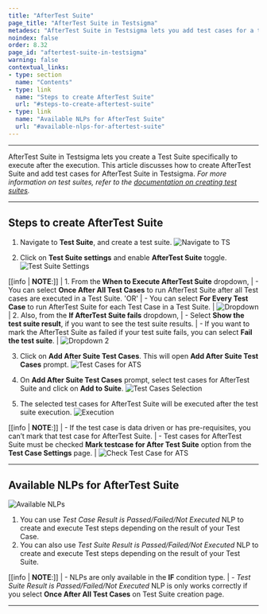 ```yaml
---
title: "AfterTest Suite"
page_title: "AfterTest Suite in Testsigma"
metadesc: "AfterTest Suite in Testsigma lets you add test cases for a test suite to execute after executing existing test cases in the test suite"
noindex: false
order: 8.32
page_id: "aftertest-suite-in-testsigma"
warning: false
contextual_links:
- type: section
  name: "Contents" 
- type: link
  name: "Steps to create AfterTest Suite"
  url: "#steps-to-create-aftertest-suite"
- type: link
  name: "Available NLPs for AfterTest Suite"
  url: "#available-nlps-for-aftertest-suite"
---
```




---

AfterTest Suite in Testsigma lets you create a Test Suite specifically to execute after the execution. This article discusses how to create AfterTest Suite and add test cases for AfterTest Suite in Testsigma. *For more information on test suites, refer to the [documentation on creating test suites](https://testsigma.com/docs/test-management/test-suites/overview/).*

---

## **Steps to create AfterTest Suite**

1. Navigate to **Test Suite**, and create a test suite.
![Navigate to TS](https://s3.amazonaws.com/static-docs.testsigma.com/new_images/projects/applications/attsnav.png)

2. Click on **Test Suite settings** and enable **AfterTest Suite** toggle.
![Test Suite Settings](https://s3.amazonaws.com/static-docs.testsigma.com/new_images/projects/applications/attstsset.png)


[[info | **NOTE**:]]
| 1. From the **When to Execute AfterTest Suite** dropdown,
|     - You can select **Once After All Test Cases** to run AfterTest Suite after all Test cases are executed in a Test Suite. 'OR'
|     - You can select **For Every Test Case** to run AfterTest Suite for each Test Case in a Test Suite.
|      ![Dropdown](https://s3.amazonaws.com/static-docs.testsigma.com/new_images/projects/applications/attswtets.png)
| 2. Also, from the **If AfterTest Suite fails** dropdown, 
|     - Select **Show the test suite result**, if you want to see the test suite results.
|     - If you want to mark the AfterTest Suite as failed if your test suite fails, you can select **Fail the test suite**.
|      ![Dropdown 2](https://s3.amazonaws.com/static-docs.testsigma.com/new_images/projects/applications/attsitsfls.png)


3. Click on **Add After Suite Test Cases**. This will open **Add After Suite Test Cases** prompt. 
![Test Cases for ATS](https://s3.amazonaws.com/static-docs.testsigma.com/new_images/projects/applications/attstcsfats.png)

4. On **Add After Suite Test Cases** prompt, select test cases for AfterTest Suite and click on **Add to Suite**.
![Test Cases Selection](https://s3.amazonaws.com/static-docs.testsigma.com/new_images/projects/applications/attstcssel.png)

5. The selected test cases for AfterTest Suite will be executed after the test suite execution. 
![Execution](https://s3.amazonaws.com/static-docs.testsigma.com/new_images/projects/applications/attsstcweats.png)

[[info | **NOTE**:]]
| - If the test case is data driven or has pre-requisites, you can’t mark that test case for AfterTest Suite. 
| - Test cases for AfterTest Suite must be checked **Mark testcase for After Test Suite** option from the **Test Case Settings** page.
| ![Check Test Case for ATS](https://s3.amazonaws.com/static-docs.testsigma.com/new_images/projects/applications/attsmtcch.png) 

---

## **Available NLPs for AfterTest Suite**
![Available NLPs](https://s3.amazonaws.com/static-docs.testsigma.com/new_images/projects/applications/attsnlp.png)

1. You can use *Test Case Result is Passed/Failed/Not Executed* NLP to create and execute Test steps depending on the result of your Test Case.
2.  You can also use *Test Suite Result is Passed/Failed/Not Executed* NLP to create and execute Test steps depending on the result of your Test Suite.

[[info | **NOTE**:]]
|    - NLPs are only available in the **IF** condition type. 
|    - *Test Suite Result is Passed/Failed/Not Executed* NLP is only works correctly if you select **Once After All Test Cases** on  Test Suite creation page.


---